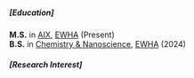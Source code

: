 <p></p>

##### [Education]
**M.S.** in [AIX](https://aix.ewha.ac.kr/), [EWHA](http://www.ewha.ac.kr/ewha/index.do) (Present)<br>
**B.S.** in [Chemistry & Nanoscience](https://myr.ewha.ac.kr/engchem/index.do), [EWHA](http://www.ewha.ac.kr/ewha/index.do) (2024)

##### [Research Interest]
